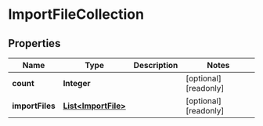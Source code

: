 

# ImportFileCollection

## Properties

Name | Type | Description | Notes
------------ | ------------- | ------------- | -------------
**count** | **Integer** |  |  [optional] [readonly]
**importFiles** | [**List&lt;ImportFile&gt;**](ImportFile.md) |  |  [optional] [readonly]




